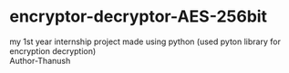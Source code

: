 # encryptor-decryptor-AES-256bit
my 1st year internship project made using python (used pyton library for encryption decryption)
<br>
Author-Thanush 
